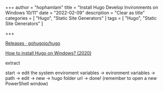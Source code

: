+++
author = "hophamlam"
title = "Install Hugo Develop Invironments on Windows 10/11"
date = "2022-02-09"
description = "Clear as title"
categories = [
    "Hugo", "Static Site Generators"
]
tags = [
    "Hugo", "Static Site Generators"
]

+++

[Releases · gohugoio/hugo](https://github.com/gohugoio/hugo/releases)

[How to install Hugo on Windows? (2020)](https://www.youtube.com/watch?v=C04dlR1Ufj4&t=391s)

extract

start → edit the system enviroment variables → evironment variables → path → edit → new → hugo folder url → done! (remember to open a new PowerShell window)